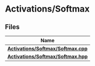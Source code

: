 # Activations/Softmax



## Files

| Name           |
| -------------- |
| **[Activations/Softmax/Softmax.cpp](_softmax_8cpp.md#file-softmax.cpp)**  |
| **[Activations/Softmax/Softmax.hpp](_softmax_8hpp.md#file-softmax.hpp)**  |
